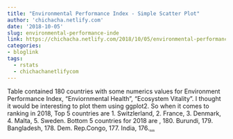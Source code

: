 ```yaml
---
title: "Environmental Performance Index - Simple Scatter Plot"
author: 'chichacha.netlify.com'
date: '2018-10-05'
slug: environmental-performance-inde
link: https://chichacha.netlify.com/2018/10/05/environmental-performance-index-simple-scatter-plot/
categories:
- bloglink
tags:
  - rstats
  - chichachanetlifycom
---
```


Table contained 180 countries with some numerics values for Environment Performance Index, “Enviornmental Health”, “Ecosystem Vitality”. I thought it would be interesting to plot them using ggplot2. So when it comes to ranking in 2018, Top 5 countries are 1. Switzlerland, 2. France, 3. Denmark, 4. Malta, 5. Sweden. Bottom 5 countries for 2018 are , 180. Burundi, 179. Bangladesh, 178. Dem. Rep.Congo, 177. India, 176.[... <i class="fas fa-external-link-alt"></i>](https://chichacha.netlify.com/2018/10/05/environmental-performance-index-simple-scatter-plot/)

